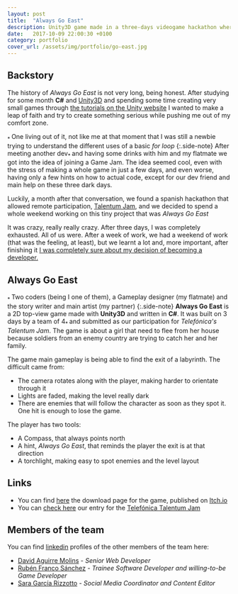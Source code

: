 ```yaml
---
layout: post
title:  "Always Go East"
description: Unity3D game made in a three-days videogame hackathon where the player need to travel through a labyrinth while avoiding soldiers trying to catch them using a compass as their only tool.
date:   2017-10-09 22:00:30 +0100
category: portfolio
cover_url: /assets/img/portfolio/go-east.jpg
---
```

## Backstory

The history of *Always Go East* is not very long, being honest. After studying for some month **C#** and [Unity3D](https://unity3d.com/) and spending some time creating very small games through [the tutorials on the Unity website](https://unity3d.com/learn/tutorials) I wanted to make a leap of faith and try to create something serious while pushing me out of my comfort zone.

<sub> * </sub>One living out of it, not like me at that moment that I was still a newbie trying to understand the different uses of a basic *for loop*
{:.side-note}
After meeting another dev<sub>* </sub>and having some drinks with him and my flatmate we got into the idea of joining a Game Jam. The idea seemed cool, even with the stress of making a whole game in just a few days, and even worse, having only a few hints on how to actual code, except for our dev friend and main help on these three dark days.

Luckily, a month after that conversation, we found a spanish hackathon that allowed remote participation, [Talentum Jam](https://itch.io/jam/talentum-online), and we decided to spend a whole weekend working on this tiny project that was *Always Go East*

It was crazy, really really crazy. After three days, I was completely exhausted. All of us were. After a week of work, we had a weekend of work (that was the feeling, at least), but we learnt a lot and, more important, after finishing it [I was completely sure about my decision of becoming a developer.](/blog/2018/09/07/hello-world.html)

## Always Go East

<sub>* </sub>Two coders (being I one of them), a Gameplay designer (my flatmate) and the story writer and main artist (my partner)
{:.side-note}
**Always Go East** is a 2D top-view game made with **Unity3D** and written in **C#**. It was built on 3 days by a team of 4<sub>* </sub> and submitted as our participation for *Telefónica's Talentum Jam*. The game is about a girl that need to flee from her house because soldiers from an enemy country are trying to catch her and her family.

The game main gameplay is being able to find the exit of a labyrinth. The difficult came from:

* The camera rotates along with the player, making harder to orientate through it
* Lights are faded, making the level really dark
* There are enemies that will follow the character as soon as they spot it. One hit is enough to lose the game.

The player has two tools:

* A Compass, that always points north
* A hint, *Always Go East*, that reminds the player the exit is at that direction
* A torchlight, making easy to spot enemies and the level layout

## Links

* You can find [here](https://detectiveazul.itch.io/always-go-east) the download page for the game, published on [Itch.io](https://itch.io)
* You can [check here](https://itch.io/jam/talentum-online/rate/182750) our entry for the [Telefónica Talentum Jam](https://itch.io/jam/talentum-online)

## Members of the team

You can find [linkedin](https://www.linkedin.com/) profiles of the other members of the team here:

* [David Aguirre Molins](https://www.linkedin.com/in/david-aguirre-molins-b3834a76/) - *Senior Web Developer*
* [Rubén Franco Sánchez](https://www.linkedin.com/in/rub%C3%A9n-franco-s%C3%A1nchez-406397a6/) - *Trainee Software Developer and willing-to-be Game Developer*
* [Sara García Rizzotto](https://www.linkedin.com/in/saragarciarizzottocv/) - *Social Media Coordinator and Content Editor*

